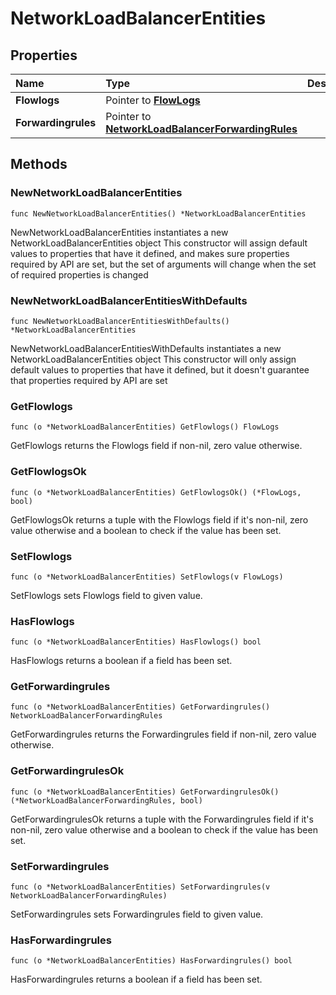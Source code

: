 # NetworkLoadBalancerEntities

## Properties

| Name | Type | Description | Notes |
| :--- | :--- | :--- | :--- |
| **Flowlogs** | Pointer to [**FlowLogs**](flowlogs.md) |  | \[optional\] |
| **Forwardingrules** | Pointer to [**NetworkLoadBalancerForwardingRules**](networkloadbalancerforwardingrules.md) |  | \[optional\] |

## Methods

### NewNetworkLoadBalancerEntities

`func NewNetworkLoadBalancerEntities() *NetworkLoadBalancerEntities`

NewNetworkLoadBalancerEntities instantiates a new NetworkLoadBalancerEntities object This constructor will assign default values to properties that have it defined, and makes sure properties required by API are set, but the set of arguments will change when the set of required properties is changed

### NewNetworkLoadBalancerEntitiesWithDefaults

`func NewNetworkLoadBalancerEntitiesWithDefaults() *NetworkLoadBalancerEntities`

NewNetworkLoadBalancerEntitiesWithDefaults instantiates a new NetworkLoadBalancerEntities object This constructor will only assign default values to properties that have it defined, but it doesn't guarantee that properties required by API are set

### GetFlowlogs

`func (o *NetworkLoadBalancerEntities) GetFlowlogs() FlowLogs`

GetFlowlogs returns the Flowlogs field if non-nil, zero value otherwise.

### GetFlowlogsOk

`func (o *NetworkLoadBalancerEntities) GetFlowlogsOk() (*FlowLogs, bool)`

GetFlowlogsOk returns a tuple with the Flowlogs field if it's non-nil, zero value otherwise and a boolean to check if the value has been set.

### SetFlowlogs

`func (o *NetworkLoadBalancerEntities) SetFlowlogs(v FlowLogs)`

SetFlowlogs sets Flowlogs field to given value.

### HasFlowlogs

`func (o *NetworkLoadBalancerEntities) HasFlowlogs() bool`

HasFlowlogs returns a boolean if a field has been set.

### GetForwardingrules

`func (o *NetworkLoadBalancerEntities) GetForwardingrules() NetworkLoadBalancerForwardingRules`

GetForwardingrules returns the Forwardingrules field if non-nil, zero value otherwise.

### GetForwardingrulesOk

`func (o *NetworkLoadBalancerEntities) GetForwardingrulesOk() (*NetworkLoadBalancerForwardingRules, bool)`

GetForwardingrulesOk returns a tuple with the Forwardingrules field if it's non-nil, zero value otherwise and a boolean to check if the value has been set.

### SetForwardingrules

`func (o *NetworkLoadBalancerEntities) SetForwardingrules(v NetworkLoadBalancerForwardingRules)`

SetForwardingrules sets Forwardingrules field to given value.

### HasForwardingrules

`func (o *NetworkLoadBalancerEntities) HasForwardingrules() bool`

HasForwardingrules returns a boolean if a field has been set.

